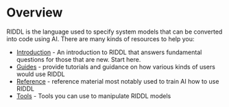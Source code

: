 # Overview

RIDDL is the language used to specify system models that can be converted into
code using AI. There are many kinds of resources to help you:

- [Introduction](introduction/index.md) - An introduction to RIDDL that answers fundamental 
  questions for those that are new. Start here. 
- [Guides](guides/index.md) - provide tutorials and guidance on how various kinds of users would 
  use RIDDL
- [Reference](references/index.md) - reference material most notably used to train AI how to use 
  RIDDL
- [Tools](tools/index.md) - Tools you can use to manipulate RIDDL models

